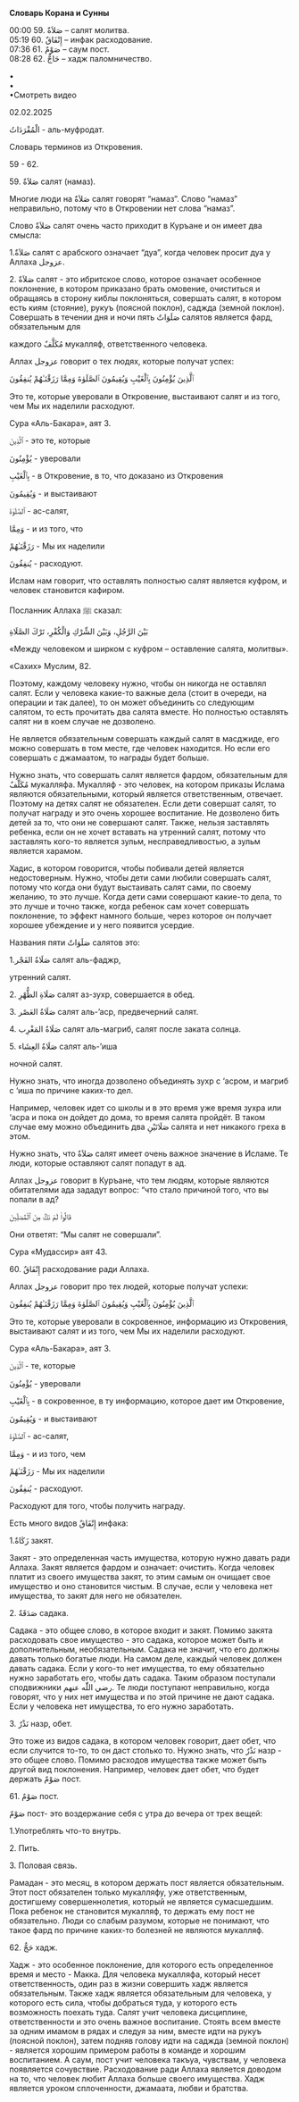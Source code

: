 **Словарь Корана и Сунны**  
  
  
  
00:00 59. صَلاَةٌ – салят молитва.  
05:19 60. إِنْفَاقٌ – инфак расходование.  
07:36 61. صَوْمٌ – саум пост.  
08:28 62. حَاجٌّ – хадж паломничество.  
  
•  
•  
•Смотреть видео  
  
02.02.2025  
  

الْمُفْرَدَاتُ - аль-муфродат.

Словарь терминов из Откровения.

59 - 62.

  

59\. صَلاَةٌ салят (намаз).

Многие люди на صَلاَةٌ салят говорят “намаз”. Слово “намаз” неправильно,
потому что в Откровении нет слова “намаз”. 

Слово صَلاَةٌ салят очень часто приходит в Куръане и он имеет два смысла:

1.صَلاَةٌ салят с арабского означает “дуа”, когда человек просит дуа у
Аллаха عزوجل.

2\. صَلاَةٌ салят - это ибритское слово, которое означает особенное
поклонение, в котором приказано брать омовение, очиститься и обращаясь в
сторону киблы поклоняться, совершать салят, в котором есть
киям (стояние), рукуъ (поясной поклон), саджда (земной поклон).
Совершать в течении дня и ночи пять صَلَوَاتٌ салятов является фард,
обязательным для 

каждого مُكَلَّفٌ мукалляф, ответственного человека.

 

Аллах عزوجل говорит о тех людях, которые получат успех:

ٱلَّذِينَ يُؤْمِنُونَ بِٱلْغَيْبِ وَيُقِيمُونَ ٱلصَّلَوٰةَ وَمِمَّا رَزَقْنَـٰهُمْ يُنفِقُونَ

Это те, которые уверовали в Откровение, выстаивают салят и из того, чем
Мы их наделили расходуют. 

Сура «Аль-Бакара», аят 3.

ٱلَّذِينَ - это те, которые 

يُؤْمِنُونَ - уверовали 

بِٱلْغَيْبِ - в Откровение, в то, что доказано из Откровения 

وَيُقِيمُونَ - и выстаивают

ٱلصَّلَوٰةَ - ас-салят,

وَمِمَّا - и из того, что

رَزَقْنَـٰهُمْ - Мы их наделили

يُنفِقُونَ - расходуют. 

Ислам нам говорит, что оставлять полностью салят является куфром, и
человек становится кафиром. 

Посланник Аллаха ﷺ сказал:

بَيْنَ الرَّجُلِ، وَبَيْنَ الشِّرْكِ وَالْكُفْرِ، تَرْكَ الصَّلَاةِ

«Между человеком и ширком с куфром – оставление салята, молитвы».

«Сахих» Муслим, 82.

Поэтому, каждому человеку нужно, чтобы он никогда не оставлял салят.
Если у человека какие-то важные дела (стоит в очереди, на операции и так
далее), то он может объединить со следующим салятом, то есть прочитать
два салята вместе. Но полностью оставлять салят ни в коем случае не
дозволено.

Не является обязательным совершать каждый салят в масджиде, его можно
совершать в том месте, где человек находится. Но если его совершать с
джамаатом, то награды будет больше. 

Нужно знать, что совершать салят является фардом, обязательным для مُكَلَّفٌ
мукалляфа. Мукалляф - это человек, на котором приказы Ислама являются
обязательными, который является ответственным, отвечает. Поэтому на
детях салят не обязателен. Если дети совершат салят, то получат награду
и это очень хорошее воспитание. Не дозволено бить детей за то, что они
не совершают салят. Также, нельзя заставлять ребенка, если он не хочет
вставать на утренний салят, потому что заставлять кого-то является
зульм, несправедливостью, а зульм является харамом. 

Хадис, в котором говорится, чтобы побивали детей является недостоверным.
Нужно, чтобы дети сами любили совершать салят, потому что когда они
будут выстаивать салят сами, по своему желанию, то это лучше. Когда дети
сами совершают какие-то дела, то это лучше и точно также, когда ребенок
сам хочет совершать поклонение, то эффект намного больше, через которое
он получает хорошее убеждение и у него появится усердие. 

Названия пяти صَلَوَاتٌ салятов это:

1.صَلَاةُ الفَجْر салят аль-фаджр,

утренний салят.

2\. صَلَاةِ الظُّهْرِ салят аз-зухр, совершается в обед. 

3\. صَلَاةُ العَصْر салят аль-’аср, предвечерний салят.

4\. صَلَاةُ المَغْرِب салят аль-магриб, салят после заката солнца. 

5\. صَلَاةُ العِشَاء салят аль-’иша

ночной салят.

Нужно знать, что иногда дозволено объединять зухр с ‘асром, и магриб с
‘иша по причине каких-то дел.

Например, человек идет со школы и в это время уже время зухра или ‘асра
и пока он дойдет до дома, то время салята пройдёт. В таком случае ему
можно объединить два صَلَاتَيْنِ салята и нет никакого греха в этом. 

Нужно знать, что صَلاَةٌ салят имеет очень важное значение в Исламе. Те
люди, которые оставляют салят попадут в ад.

Аллах عزوجل говорит в Куръане, что тем людям, которые являются
обитателями ада зададут вопрос: “что стало причиной того, что вы попали
в ад?

قَالُواْ لَمْ نَكُ مِنَ ٱلْمُصَلِّينَ

Они ответят: “Мы салят не совершали”.

Сура «Мудассир» аят 43.

  

60\. إِنْفَاقٌ расходование ради Аллаха. 

Аллах عزوجل говорит про тех людей, которые получат успехи:

ٱلَّذِينَ يُؤْمِنُونَ بِٱلْغَيْبِ وَيُقِيمُونَ ٱلصَّلَوٰةَ وَمِمَّا رَزَقْنَـٰهُمْ يُنفِقُونَ 

Это те, которые уверовали в сокровенное, информацию из Откровения,
выстаивают салят и из того, чем Мы их наделили расходуют. 

Сура «Аль-Бакара», аят 3.

ٱلَّذِينَ - те, которые 

يُؤْمِنُونَ - уверовали 

بِٱلْغَيْبِ - в сокровенное, в ту информацию, которое дает им Откровение, 

وَيُقِيمُونَ - и выстаивают

ٱلصَّلَوٰةَ - ас-салят,

وَمِمَّا - и из того, чем

رَزَقْنَـٰهُمْ - Мы их наделили

يُنفِقُونَ - расходуют. 

Расходуют для того, чтобы получить награду. 

Есть много видов إِنْفَاقٌ инфака:

1.زَكَاةٌ закят. 

Закят - это определенная часть имущества, которую нужно давать ради
Аллаха. Закят является фардом и означает: очистить. Когда человек платит
из своего имущества закят, то этим самым он очищает свое имущество и оно
становится чистым. В случае, если у человека нет имущества, то закят для
него не обязателен.

2\. صَدَقَةٌ садака. 

Садака - это общее слово, в которое входит и закят. Помимо закята
расходовать свое имущество - это садака, которое может быть и
дополнительным, необязательным. Садака не значит, что его должны давать
только богатые люди. На самом деле, каждый человек должен давать садака.
Если у кого-то нет имущества, то ему обязательно нужно заработать его,
чтобы дать садака. Таким образом поступали сподвижники رضي اللّٰه عنهم. Те
люди поступают неправильно, когда говорят, что у них нет имущества и по
этой причине не дают садака. Если у человека нет имущества, то его нужно
заработать. 

3\. نَذْرٌ назр, обет.

Это тоже из видов садака, в котором человек говорит, дает обет, что если
случится то-то, то он даст столько то. Нужно знать, что نَذْرٌ назр - это
общее слово. Помимо расходов имущества также может быть другой вид
поклонения. Например, человек дает обет, что будет держать صَوْمٌ пост. 

61\. صَوْمٌ пост. 

صَوْمٌ пост- это воздержание себя с утра до вечера от трех вещей:

1.Употреблять что-то внутрь.

2\. Пить.

3\. Половая связь. 

Рамадан - это месяц, в котором держать пост является обязательным. Этот
пост обязателен только мукалляфу, уже ответственным, достигшему
совершеннолетия, который не является сумасшедшим. Пока ребенок не
становится мукалляф, то держать ему пост не обязательно. Люди со слабым
разумом, которые не понимают, что такое фард по причине каких-то
болезней не являются мукалляф. 

62\. حَجٌّ хадж. 

Хадж - это особенное поклонение, для которого есть определенное время и
место - Макка. Для человека мукалляфа, который несет ответственность,
один раз в жизни совершить хадж является обязательным. Также хадж
является обязательным для человека, у которого есть сила, чтобы
добраться туда, у которого есть возможность поехать туда. Салят учит
человека дисциплине, ответственности и это очень важное воспитание.
Стоять всем вместе за одним имамом в рядах и следуя за ним, вместе идти
на рукуъ (поясной поклон), затем подняв голову идти на саджда (земной
поклон) - является хорошим примером работы в команде и хорошим
воспитанием. А саум, пост учит человека такъуа, чувствам, у человека
появляется сочувствие. Расходование ради Аллаха является доводом на то,
что человек любит Аллаха больше своего имущества. Хадж является уроком
сплоченности, джамаата, любви и братства.
